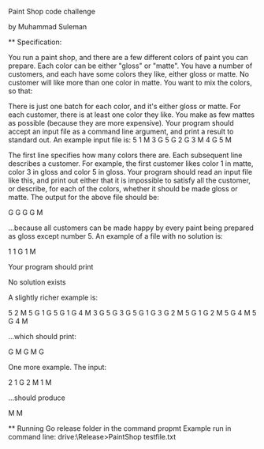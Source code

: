  Paint Shop code challenge

by Muhammad Suleman

** Specification:

You run a paint shop, and there are a few different colors of paint you can prepare. Each color can be either "gloss" or "matte". You have a number of customers, and each have some colors they like, either gloss or matte.
No customer will like more than one color in matte. You want to mix the colors, so that:

There is just one batch for each color, and it's either gloss or matte.
For each customer, there is at least one color they like.
You make as few mattes as possible (because they are more expensive). Your program should accept an input file as a command line argument, and print a result to standard out. An example input file is:
5 1 M 3 G 5 G 2 G 3 M 4 G 5 M

The first line specifies how many colors there are. Each subsequent line describes a customer. For example, the first customer likes color 1 in matte, color 3 in gloss and color 5 in gloss. Your program should read an input file like this, and print out either that it is impossible to satisfy all the customer, or describe, for each of the colors, whether it should be made gloss or matte. The output for the above file should be:

G G G G M

...because all customers can be made happy by every paint being prepared as gloss except number 5. An example of a file with no solution is:

1 1 G 1 M

Your program should print

No solution exists

A slightly richer example is:

5 2 M 5 G 1 G 5 G 1 G 4 M 3 G 5 G 3 G 5 G 1 G 3 G 2 M 5 G 1 G 2 M 5 G 4 M 5 G 4 M

...which should print:

G M G M G

One more example. The input:

2 1 G 2 M 1 M

...should produce

M M


** Running
Go release folder in the command propmt
Example run in command line: drive:\Release>PaintShop testfile.txt
